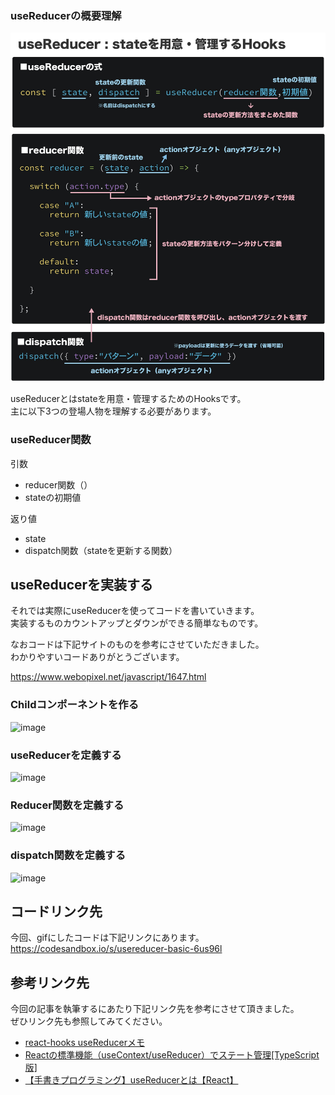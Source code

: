 ### useReducerの概要理解
![image](https://raw.githubusercontent.com/Naughty1029/TIL/main/Images/JavaScript/useReducer/usereducer.jpg)

useReducerとはstateを用意・管理するためのHooksです。  
主に以下3つの登場人物を理解する必要があります。  

### useReducer関数
引数
- reducer関数（）
- stateの初期値

返り値
- state
- dispatch関数（stateを更新する関数）

## useReducerを実装する
それでは実際にuseReducerを使ってコードを書いていきます。  
実装するものカウントアップとダウンができる簡単なものです。  

なおコードは下記サイトのものを参考にさせていただきました。  
わかりやすいコードありがとうございます。

https://www.webopixel.net/javascript/1647.html

### Childコンポーネントを作る
![image](https://raw.githubusercontent.com/Naughty1029/TIL/main/Images/JavaScript/useReducer/no01.gif)


### useReducerを定義する
![image](https://raw.githubusercontent.com/Naughty1029/TIL/main/Images/JavaScript/useReducer/no02.gif)

### Reducer関数を定義する
![image](https://raw.githubusercontent.com/Naughty1029/TIL/main/Images/JavaScript/useReducer/no03.gif)

### dispatch関数を定義する
![image](https://raw.githubusercontent.com/Naughty1029/TIL/main/Images/JavaScript/useReducer/no04.gif)

## コードリンク先
今回、gifにしたコードは下記リンクにあります。
https://codesandbox.io/s/usereducer-basic-6us96l


## 参考リンク先
今回の記事を執筆するにあたり下記リンク先を参考にさせて頂きました。  
ぜひリンク先も参照してみてください。
- [react-hooks useReducerメモ](https://qiita.com/OmeletteCurry19/items/719c6666940dfe56a7af)
- [Reactの標準機能（useContext/useReducer）でステート管理[TypeScript版]](https://www.webopixel.net/javascript/1647.html)
- [【手書きプログラミング】useReducerとは【React】](https://www.youtube.com/watch?v=iRdoznRFSe8&t=302s)